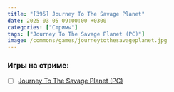 ```yaml
---
title: "[395] Journey To The Savage Planet"
date: 2025-03-05 09:00:00 +0300
categories: ["Стримы"]
tags: ["Journey To The Savage Planet (PC)"]
image: /commons/games/journeytothesavageplanet.jpg
---
```


### Игры на стриме:
+ [ ] [Journey To The Savage Planet (PC)](/tags/journey-to-the-savage-planet-pc)
